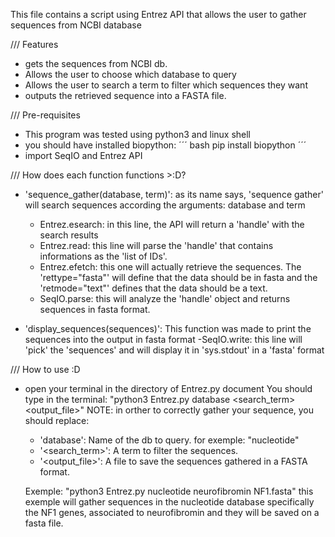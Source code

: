 This file contains a script using Entrez API that allows the user to gather sequences from NCBI database

/// Features

- gets the sequences from NCBI db.
- Allows the user to choose which database to query
- Allows the user to search a term to filter which sequences they want
- outputs the retrieved sequence into a FASTA file.

/// Pre-requisites

- This program was tested using python3 and linux shell
- you should have installed biopython:
  ´´´ bash
  pip install biopython
  ´´´
- import SeqIO and Entrez API

/// How does each function functions >:D?

- 'sequence_gather(database, term)': as its name says, 'sequence gather' will search sequences according the
arguments: database and term
    - Entrez.esearch: in this line, the API will return a 'handle' with the search results
    - Entrez.read: this line will parse the 'handle' that contains informations as the 'list of IDs'.
    - Entrez.efetch: this one will actually retrieve the sequences. The 'rettype="fasta"' will define
  that the data should be in fasta and the 'retmode="text"' defines that the data should be a text.
    - SeqIO.parse: this will analyze the 'handle' object and returns sequences in fasta format.

- 'display_sequences(sequences)': This function was made to print the sequences into the output in fasta format
    -SeqIO.write: this line will 'pick' the 'sequences' and will display it in 'sys.stdout' in a 'fasta' format

/// How to use :D

- open your terminal in the directory of Entrez.py document
  You should type in the terminal: "python3 Entrez.py database <search_term> <output_file>"
  NOTE: in orther to correctly gather your sequence, you should replace:
    - 'database': Name of the db to query. for exemple: "nucleotide"
    - '<search_term>': A term to filter the sequences.
    - '<output_file>': A file to save the sequences gathered in a FASTA format.
  
  Exemple: "python3 Entrez.py nucleotide neurofibromin NF1.fasta"
    this exemple will gather sequences in the nucleotide database specifically the NF1 genes, associated to
  neurofibromin and they will be saved on a fasta file.

